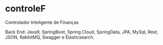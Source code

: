 # controleF

Controlador Inteligente de Finanças

Back End: Java9, SpringBoot, Spring Cloud, SpringData, JPA, MySql, Rest, JSON, RabbitMQ, Swagger e Elasticsearch.
